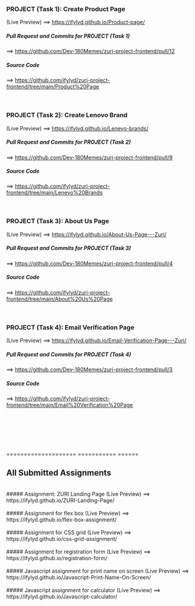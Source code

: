 ### PROJECT (Task 1): Create Product Page
(Live Preview) ==> https://ifylyd.github.io/Product-page/
<br>
##### Pull Request and Commits for PROJECT (Task 1)
==> https://github.com/Dev-180Memes/zuri-project-frontend/pull/12
<br>
##### Source Code
==> https://github.com/ifylyd/zuri-project-frontend/tree/main/Product%20Page
<br><br><br>

### PROJECT (Task 2): Create Lenovo Brand
(Live Preview) ==> https://ifylyd.github.io/Lenevo-brands/
<br>
##### Pull Request and Commits for PROJECT (Task 2)
==> https://github.com/Dev-180Memes/zuri-project-frontend/pull/9
<br>
##### Source Code
==> https://github.com/ifylyd/zuri-project-frontend/tree/main/Lenevo%20Brands
<br><br><br>

### PROJECT (Task 3): About Us Page
(Live Preview) ==> https://ifylyd.github.io/About-Us-Page---Zuri/
<br>
##### Pull Request and Commits for PROJECT (Task 3)
==> https://github.com/Dev-180Memes/zuri-project-frontend/pull/4
<br>
##### Source Code
==> https://github.com/ifylyd/zuri-project-frontend/tree/main/About%20Us%20Page
<br><br><br>

### PROJECT (Task 4): Email Verification Page
(Live Preview) ==> https://ifylyd.github.io/Email-Verification-Page---Zuri/
<br>
##### Pull Request and Commits for PROJECT (Task 4)
==> https://github.com/Dev-180Memes/zuri-project-frontend/pull/3
<br>
##### Source Code
==> https://github.com/ifylyd/zuri-project-frontend/tree/main/Email%20Verification%20Page

<br><br><br><br><br>


==================== =========== ======
## All Submitted Assignments
<br>
##### Assignment: ZURI Landing Page (Live Preview)
==> https://ifylyd.github.io/ZURI-Landing-Page/
<br><br>
##### Assignment for flex box (Live Preview)
==> https://ifylyd.github.io/flex-box-assignment/
<br><br>
##### Assignment for CSS grid (Live Preview)
==> https://ifylyd.github.io/css-grid-assignment/
<br><br>
##### Assignment for registration form (Live Preview)
==> https://ifylyd.github.io/registration-form/
<br><br>
##### Javascript assignment for print name on screen (Live Preview)
==> https://ifylyd.github.io/Javascript-Print-Name-On-Screen/
<br><br>
##### Javascript assignment for calculator (Live Preview)
==> https://ifylyd.github.io/Javascript-calculator/




<!--
**ifylyd/ifylyd** is a ✨ _special_ ✨ repository because its `README.md` (this file) appears on your GitHub profile.

Here are some ideas to get you started:

- 🔭 I’m currently working on ...
- 🌱 I’m currently learning ...
- 👯 I’m looking to collaborate on ...
- 🤔 I’m looking for help with ...
- 💬 Ask me about ...
- 📫 How to reach me: ...
- 😄 Pronouns: ...
- ⚡ Fun fact: ...
-->
